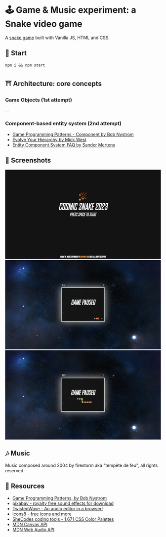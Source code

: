 # 🕹️ Game & Music experiment: a Snake video game

A [snake game](https://en.wikipedia.org/wiki/Snake_(video_game_genre)) built with Vanilla JS, HTML and CSS.

## 🚀 Start

```shell
npm i && npm start
```

## ⛩️ Architecture: core concepts

### Game Objects (1st attempt)

...

### Component-based entity system (2nd attempt)

- [Game Programming Patterns - Component by Bob Nystrom](http://gameprogrammingpatterns.com/component.html)
- [Evolve Your Hierarchy by Mick West](https://cowboyprogramming.com/2007/01/05/evolve-your-heirachy/)
- [Entity Component System FAQ by Sander Mertens](https://github.com/SanderMertens/ecs-faq)

## 📸 Screenshots

<img src="./docs/img01.png" />
<img src="./docs/img02.png" />
<img src="./docs/img03.png" />


## 🎶 Music

Music composed around 2004 by firestorm aka "tempête de feu", all rights reserved.

## 💎 Resources

- [Game Programming Patterns, by Bob Nystrom](http://gameprogrammingpatterns.com/contents.html)
- [pixabay - royalty free sound effects for download](https://pixabay.com/sound-effects)
- [TwistedWave - An audio editor in a browser!](https://twistedwave.com/online)
- [icons8 - free icons and more](https://icons8.com/icon/set/gaming/color)
- [SheCodes coding tools - 1,671 CSS Color Palettes](https://palettes.shecodes.io/palettes/)
- [MDN Canvas API](https://developer.mozilla.org/en-US/docs/Web/API/Canvas_API)
- [MDN Web Audio API](https://developer.mozilla.org/en-US/docs/Web/API/Web_Audio_API)
